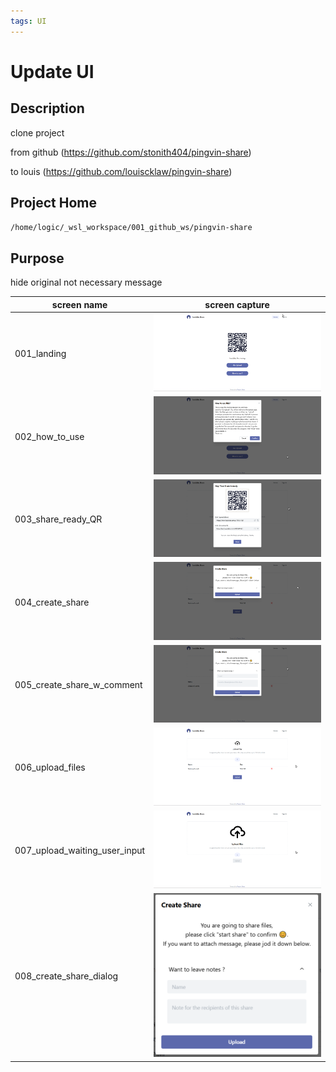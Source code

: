 ```yaml
---
tags: UI
---
```


# Update UI

## Description

clone project

from github (<https://github.com/stonith404/pingvin-share>)

to louis (<https://github.com/louiscklaw/pingvin-share>)

## Project Home

`/home/logic/_wsl_workspace/001_github_ws/pingvin-share`

## Purpose

hide original not necessary message

| screen name                   | screen capture                            |
| ----------------------------- | ----------------------------------------- |
| 001_landing                   | ![1](./001_landing.png)                   |
| 002_how_to_use                | ![1](./002_how_to_use.png)                |
| 003_share_ready_QR            | ![1](./003_share_ready_QR.png)            |
| 004_create_share              | ![1](./004_create_share.png)              |
| 005_create_share_w_comment    | ![1](./005_create_share_w_comment.png)    |
| 006_upload_files              | ![1](./006_upload_files.png)              |
| 007_upload_waiting_user_input | ![1](./007_upload_waiting_user_input.png) |
| 008_create_share_dialog       | ![1](./008_create_share_dialog.png)       |
